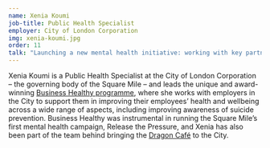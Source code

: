 ```yaml
---
name: Xenia Koumi
job-title: Public Health Specialist
employer: City of London Corporation
img: xenia-koumi.jpg
order: 11
talk: "Launching a new mental health initiative: working with key partners <br>Ask the panel: Brainstorm and share stories and ideas"
---
```


Xenia Koumi is a Public Health Specialist at the City of London Corporation – the governing body of the Square Mile – and leads the unique and award-winning [Business Healthy programme](http://www.businesshealthy.org/), where she works with employers in the City to support them in improving their employees’ health and wellbeing across a wide range of aspects, including improving awareness of suicide prevention. Business Healthy was instrumental in running the Square Mile’s first mental health campaign, Release the Pressure, and Xenia has also been part of the team behind bringing the [Dragon Café](https://www.dragoncafeinthecity.com/) to the City.
